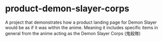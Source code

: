# product-demon-slayer-corps

A project that demonstrates how a product landing page for Demon Slayer would be as if it was within the anime. Meaning it includes specific items in general from the anime acting as the Demon Slayer Corps (鬼殺隊)